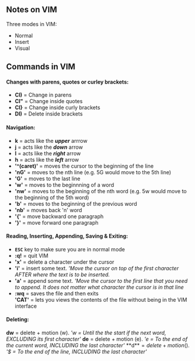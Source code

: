 ## Notes on VIM
Three modes in VIM:    
- Normal  
- Insert  
- Visual  

## Commands in VIM 
#### Changes with parens, quotes or curley brackets:
- **CI)** = Change in parens    
- **CI"** = Change inside quotes  
- **CI}** = Change inside curly brackets  
- **DI)** = Delete inside brackets  
#### Navigation:
- **k** = acts like the _**upper**_ arrrow  
- **j** = acts like the _**down**_ arrow  
- **l** = acts like the _**right**_ arrow  
- **h** = acts like the _**left**_ arrow  
- **'^(caret)'** = moves the cursor to the beginning of the line  
- **'nG'** = moves to the nth line (e.g. 5G would move to the 5th line)  
- **'G'** = moves to the last line  
- **'w'** = moves to the beginnning of a word  
- **'nw'** = moves to the beginning of the nth word (e.g. 5w would move to the beginning of the 5th word)  
- **'b'** = moves to the beginning of the previous word  
- **'nb'** = moves back 'n' word  
- **'{'** = move backward one paragraph  
- **'}'** = move forward one paragraph  
#### Reading, Inserting, Appending, Saving & Exiting:
- **`ESC`** key to make sure you are in normal mode  
- **:q!** = quit VIM  
- **'x'** = delete a character under the cursor  
- **'i'** = insert some text. _'Move the cursor on top of the first character AFTER where the text is to be inserted._  
- **'a'** = append some text. _'Move the cursor to the first line that you need to append. It does not matter what character the cursor is in that line_  
- **:wq** = saves the file and then exits  
**'CAT'** = lets you views the contents of the file without being in the VIM interface  
#### Deleting:
**dw** = delete + motion (w). _'w = Until the the start if the next word, EXCLUDING its first character'_ 
**de** = delete + motion (e). _'e = To the end of the current word, INCLUDING the last character'_ 
**d$** = delete + motion ($). _'$ = To the end of the line, INCLUDING the last character'_  
  
